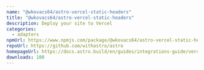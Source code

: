 ```yaml
---
name: "@wkovacs64/astro-vercel-static-headers"
title: "@wkovacs64/astro-vercel-static-headers"
description: Deploy your site to Vercel
categories:
  - adapters
npmUrl: https://www.npmjs.com/package/@wkovacs64/astro-vercel-static-headers
repoUrl: https://github.com/withastro/astro
homepageUrl: https://docs.astro.build/en/guides/integrations-guide/vercel/
downloads: 100
---
```

